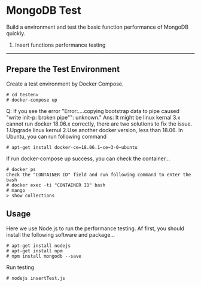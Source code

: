 # MongoDB Test
Build a environment and test the basic function performance of MongoDB quickly.
1. Insert functions performance testing

----
## Prepare the Test Environment
Create a test environment by Docker Compose.

    # cd testenv
    # docker-compose up
Q: If you see the error "Error:....copying bootstrap data to pipe caused "write init-p: broken pipe"": unknown."
Ans: It might be linux kernal 3.x cannot run docker 18.06.x correctly, there are two solutions to fix the issue.
1.Upgrade linux kernul
2.Use another docker version, less than 18.06. In Ubuntu, you can run following command

    # apt-get install docker-ce=18.06.1~ce~3-0~ubuntu
If run docker-compose up success, you can check the container...

    # docker ps
    Check the "CONTAINER ID" field and run following command to enter the bash 
    # docker exec -ti "CONTAINER ID" bash
    # mango
    > show collections

## Usage
Here we use Node.js to run the performance testing. Af first, you should install the following software and package...
    
    # apt-get install nodejs
    # apt-get install npm
    # npm install mongodb --save

Run testing

    # nodejs insertTest.js
